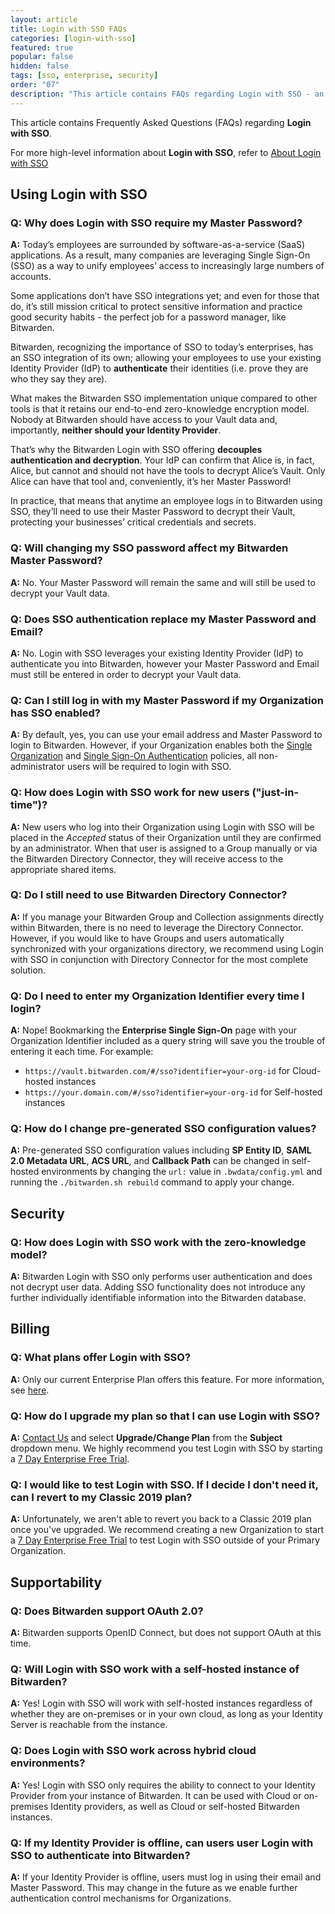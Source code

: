 ```yaml
---
layout: article
title: Login with SSO FAQs
categories: [login-with-sso]
featured: true
popular: false
hidden: false
tags: [sso, enterprise, security]
order: "07"
description: "This article contains FAQs regarding Login with SSO - an enterprise feature of the Bitwarden password manager."
---
```

This article contains Frequently Asked Questions (FAQs) regarding **Login with SSO**.

For more high-level information about **Login with SSO**, refer to [About Login with SSO]({{site.baseurl}}/article/about-sso/)

## Using Login with SSO

### Q: Why does Login with SSO require my Master Password?

**A:** Today’s employees are surrounded by software-as-a-service (SaaS) applications. As a result, many companies are leveraging Single Sign-On (SSO) as a way to unify employees’ access to increasingly large numbers of accounts.

Some applications don’t have SSO integrations yet; and even for those that do, it’s still mission critical to protect sensitive information and practice good security habits - the perfect job for a password manager, like Bitwarden.

Bitwarden, recognizing the importance of SSO to today’s enterprises, has an SSO integration of its own; allowing your employees to use your existing Identity Provider (IdP) to **authenticate** their identities (i.e. prove they are who they say they are).

What makes the Bitwarden SSO implementation unique compared to other tools is that it retains our end-to-end zero-knowledge encryption model. Nobody at Bitwarden should have access to your Vault data and, importantly, **neither should your Identity Provider**.

That’s why the Bitwarden Login with SSO offering **decouples authentication and decryption**. Your IdP can confirm that Alice is, in fact, Alice, but cannot and should not have the tools to decrypt Alice’s Vault. Only Alice can have that tool and, conveniently, it’s her Master Password!

In practice, that means that anytime an employee logs in to Bitwarden using SSO, they’ll need to use their Master Password to decrypt their Vault, protecting your businesses’ critical credentials and secrets.


### Q: Will changing my SSO password affect my Bitwarden Master Password?

  **A:** No. Your Master Password will remain the same and will still be used to decrypt your Vault data.

### Q: Does SSO authentication replace my Master Password and Email?

  **A:** No. Login with SSO leverages your existing Identity Provider (IdP) to authenticate you into Bitwarden, however your Master Password and Email must still be entered in order to decrypt your Vault data.

### Q: Can I still log in with my Master Password if my Organization has SSO enabled?

  **A:** By default, yes, you can use your email address and Master Password to login to Bitwarden. However, if your Organization enables both the [Single Organization]({{site.baseurl}}/article/policies/#single-organization) and [Single Sign-On Authentication]({{site.baseurl}}/article/policies/#single-sign-on-authentication) policies, all non-administrator users will be required to login with SSO.

### Q: How does Login with SSO work for new users ("just-in-time")?

  **A:** New users who log into their Organization using Login with SSO will be placed in the *Accepted* status of their Organization until they are confirmed by an administrator. When that user is assigned to a Group manually or via the Bitwarden Directory Connector, they will receive access to the appropriate shared items.

### Q: Do I still need to use Bitwarden Directory Connector?

  **A:** If you manage your Bitwarden Group and Collection assignments directly within Bitwarden, there is no need to leverage the Directory Connector. However, if you would like to have Groups and users automatically synchronized with your organizations directory, we recommend using Login with SSO in conjunction with Directory Connector for the most complete solution.

### Q: Do I need to enter my Organization Identifier every time I login?

  **A:** Nope! Bookmarking the **Enterprise Single Sign-On** page with your Organization Identifier included as a query string will save you the trouble of entering it each time. For example:

  - `https://vault.bitwarden.com/#/sso?identifier=your-org-id` for Cloud-hosted instances
  - `https://your.domain.com/#/sso?identifier=your-org-id` for Self-hosted instances

### Q: How do I change pre-generated SSO configuration values?

**A:** Pre-generated SSO configuration values including **SP Entity ID**, **SAML 2.0 Metadata URL**, **ACS URL**, and **Callback Path** can be changed in self-hosted environments by changing the `url:` value in `.bwdata/config.yml` and running the `./bitwarden.sh rebuild` command to apply your change.

## Security

### Q: How does Login with SSO work with the zero-knowledge model?

  **A:** Bitwarden Login with SSO only performs user authentication and does not decrypt user data. Adding SSO functionality does not introduce any further individually identifiable information into the Bitwarden database.

## Billing

### Q: What plans offer Login with SSO?

**A:** Only our current Enterprise Plan offers this feature. For more information, see [here]({{site.baseurl}}/article/2020-plan-updates/).

### Q: How do I upgrade my plan so that I can use Login with SSO?

**A:** [Contact Us](https://bitwarden.com/contact/) and select **Upgrade/Change Plan** from the **Subject** dropdown menu. We highly recommend you test Login with SSO by starting a [7 Day Enterprise Free Trial]({{site.baseurl}}/article/enterprise-free-trial/).

### Q: I would like to test Login with SSO. If I decide I don't need it, can I revert to my Classic 2019 plan?

**A:** Unfortunately, we aren't able to revert you back to a Classic 2019 plan once you've upgraded. We recommend creating a new Organization to start a [7 Day Enterprise Free Trial]({{site.baseurl}}/article/enterprise-free-trial/) to test Login with SSO outside of your Primary Organization.

## Supportability

### Q: Does Bitwarden support OAuth 2.0?

**A:** Bitwarden supports OpenID Connect, but does not support OAuth at this time.

### Q: Will Login with SSO work with a self-hosted instance of Bitwarden?

**A:** Yes! Login with SSO will work with self-hosted instances regardless of whether they are on-premises or in your own cloud, as long as your Identity Server is reachable from the instance.

### Q: Does Login with SSO work across hybrid cloud environments?

**A:** Yes! Login with SSO only requires the ability to connect to your Identity Provider from your instance of Bitwarden. It can be used with Cloud or on-premises Identity providers, as well as Cloud or self-hosted Bitwarden instances.

### Q: If my Identity Provider is offline, can users user Login with SSO to authenticate into Bitwarden?

**A:** If your Identity Provider is offline, users must log in using their email and Master Password. This may change in the future as we enable further authentication control mechanisms for Organizations.
